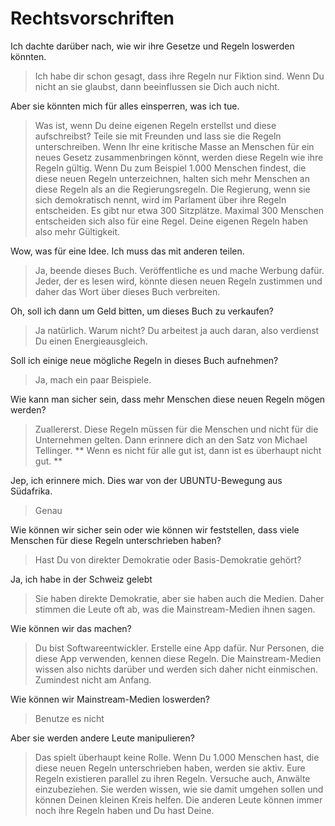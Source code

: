 # Rechtsvorschriften

Ich dachte darüber nach, wie wir ihre Gesetze und Regeln loswerden könnten.
> Ich habe dir schon gesagt, dass ihre Regeln nur Fiktion sind. Wenn Du nicht an sie glaubst, dann beeinflussen sie Dich auch nicht.

Aber sie könnten mich für alles einsperren, was ich tue.
> Was ist, wenn Du deine eigenen Regeln erstellst und diese aufschreibst? Teile sie mit Freunden und lass sie die Regeln unterschreiben. Wenn Ihr eine kritische Masse an Menschen für ein neues Gesetz zusammenbringen könnt, werden diese Regeln wie ihre Regeln gültig. Wenn Du zum Beispiel 1.000 Menschen findest, die diese neuen Regeln unterzeichnen, halten sich mehr Menschen an diese Regeln als an die Regierungsregeln. Die Regierung, wenn sie sich demokratisch nennt, wird im Parlament über ihre Regeln entscheiden. Es gibt nur etwa 300 Sitzplätze. Maximal 300 Menschen entscheiden sich also für eine Regel. Deine eigenen Regeln haben also mehr Gültigkeit.

Wow, was für eine Idee. Ich muss das mit anderen teilen.
> Ja, beende dieses Buch. Veröffentliche es und mache Werbung dafür. Jeder, der es lesen wird, könnte diesen neuen Regeln zustimmen und daher das Wort über dieses Buch verbreiten.

Oh, soll ich dann um Geld bitten, um dieses Buch zu verkaufen?
> Ja natürlich. Warum nicht? Du arbeitest ja auch daran, also verdienst Du einen Energieausgleich.

Soll ich einige neue mögliche Regeln in dieses Buch aufnehmen?
> Ja, mach ein paar Beispiele.

Wie kann man sicher sein, dass mehr Menschen diese neuen Regeln mögen werden?
> Zuallererst. Diese Regeln müssen für die Menschen und nicht für die Unternehmen gelten. Dann erinnere dich an den Satz von Michael Tellinger.
** Wenn es nicht für alle gut ist, dann ist es überhaupt nicht gut. **

Jep, ich erinnere mich. Dies war von der UBUNTU-Bewegung aus Südafrika.
> Genau

Wie können wir sicher sein oder wie können wir feststellen, dass viele Menschen für diese Regeln unterschrieben haben?
> Hast Du von direkter Demokratie oder Basis-Demokratie gehört?

Ja, ich habe in der Schweiz gelebt
> Sie haben direkte Demokratie, aber sie haben auch die Medien. Daher stimmen die Leute oft ab, was die Mainstream-Medien ihnen sagen.

Wie können wir das machen?
> Du bist Softwareentwickler. Erstelle eine App dafür. Nur Personen, die diese App verwenden, kennen diese Regeln. Die Mainstream-Medien wissen also nichts darüber und werden sich daher nicht einmischen. Zumindest nicht am Anfang.

Wie können wir Mainstream-Medien loswerden?
> Benutze es nicht

Aber sie werden andere Leute manipulieren?
> Das spielt überhaupt keine Rolle. Wenn Du 1.000 Menschen hast, die diese neuen Regeln unterschrieben haben, werden sie aktiv. Eure Regeln existieren parallel zu ihren Regeln. Versuche auch, Anwälte einzubeziehen. Sie werden wissen, wie sie damit umgehen sollen und können Deinen kleinen Kreis helfen. Die anderen Leute können immer noch ihre Regeln haben und Du hast Deine.